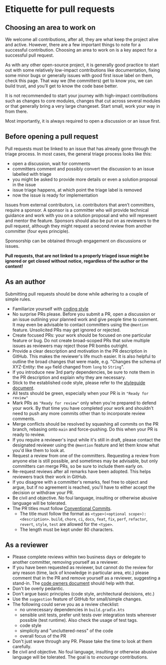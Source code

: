# Etiquette for pull requests

## Choosing an area to work on

We welcome all contributions, after all, they are what keep the project alive and active. However, there are a few
important things to note for a successful contribution. Choosing an area to work on is a key aspect for a successful
pull request.

As with any other open-source project, it is generally good practice to start out with some relatively low-impact
contributions like documentation, fixing some minor bugs or generally issues with good first issue label on them, check
this page. That way we (the committers) get to know you, we can build trust, and you’ll get to know the code base
better.

It is not recommended to start your journey with high-impact contributions such as changes to core modules, changes that
cut across several modules or that generally bring a very large changeset. Start small, work your way in from there.

Most importantly, it is always required to open a discussion or an issue first.

## Before opening a pull request

Pull requests must be linked to an issue that has already gone through the triage process. In most cases, the general
triage process looks like this:

- open a discussion, wait for comments
- committers comment and possibly convert the discussion to an issue labelled with triage
- you might be asked to provide more details or even a solution proposal in the issue
- issue triage happens, at which point the triage label is removed
- now the issue is ready for implementation

Issues from external contributors, i.e. contributors that aren’t committers, require a sponsor. A sponsor is a
committer who will provide technical guidance and work with you on a solution proposal and who will represent and mentor
the feature. Sponsors should also be put on as reviewers to the pull request, although they might request a second
review from another committer (four eyes principle).

Sponsorship can be obtained through engagement on discussions or issues.

**Pull requests, that are not linked to a properly triaged issue might be ignored or get closed without notice,
regardless of the author or the content!**

## As an author

Submitting pull requests should be done while adhering to a couple of simple rules.

- Familiarize yourself with [coding style](styleguide.md)
- No surprise PRs please. Before you submit a PR, open a discussion or an issue outlining your planned work and give
  people time to comment. It may even be advisable to contact committers using the `@mention` feature. Unsolicited PRs
  may get ignored or rejected.
- Create focused PRs: your work should be focused on one particular feature or bug. Do not create broad-scoped PRs that
  solve multiple issues as reviewers may reject those PR bombs outright.
- Provide a clear description and motivation in the PR description in GitHub. This makes the reviewer's life much
  easier. It is also helpful to outline the broad changes that were made, e.g. "Changes the schema of XYZ-Entity:
  the `age` field changed from `long` to `String`".
- If you introduce new 3rd party dependencies, be sure to note them in the PR description and explain why they are
  necessary.
- Stick to the established code style, please refer to the [styleguide document](styleguide.md).
- All tests should be green, especially when your PR is in `"Ready for review"`
- Mark PRs as `"Ready for review"` only when you're prepared to defend your work. By that time you have completed your
  work and shouldn't need to push any more commits other than to incorporate review comments.
- Merge conflicts should be resolved by squashing all commits on the PR branch, rebasing onto `main` and
  force-pushing. Do this when your PR is ready to review.
- If you require a reviewer's input while it's still in draft, please contact the designated reviewer using
  the `@mention` feature and let them know what you'd like them to look at.
- Request a review from one of the committers. Requesting a review from anyone else is still possible, and
  sometimes may be advisable, but only committers can merge PRs, so be sure to include them early on.
- Re-request reviews after all remarks have been adopted. This helps reviewers track their work in GitHub.
- If you disagree with a committer's remarks, feel free to object and argue, but if no agreement is reached, you'll have
  to either accept the decision or withdraw your PR.
- Be civil and objective. No foul language, insulting or otherwise abusive language will be tolerated.
- The PR titles must follow [Conventional Commits](https://www.conventionalcommits.org/en/v1.0.0/).
    - The title must follow the format as `<type>(<optional scope>): <description>`.
      `build`, `chore`, `ci`, `docs`, `feat`, `fix`, `perf`, `refactor`, `revert`, `style`, `test` are allowed for the
      `<type>`.
    - The length must be kept under 80 characters.

## As a reviewer

- Please complete reviews within two business days or delegate to another committer, removing yourself as a reviewer.
- If you have been requested as reviewer, but cannot do the review for any reason (time, lack of knowledge in particular
  area, etc.) please comment that in the PR and remove yourself as a reviewer, suggesting a stand-in. The [code
  owners document](CODEOWNERS) should help with that.
- Don't be overly pedantic.
- Don't argue basic principles (code style, architectural decisions, etc.)
- Use the `suggestion` feature of GitHub for small/simple changes.
- The following could serve you as a review checklist:
    - no unnecessary dependencies in `build.gradle.kts`
    - sensible unit tests, prefer unit tests over integration tests wherever possible (test runtime). Also check the
      usage of test tags.
    - code style
    - simplicity and "uncluttered-ness" of the code
    - overall focus of the PR
- Don't just wave through any PR. Please take the time to look at them carefully.
- Be civil and objective. No foul language, insulting or otherwise abusive language will be tolerated. The goal is to
  _encourage_ contributions.